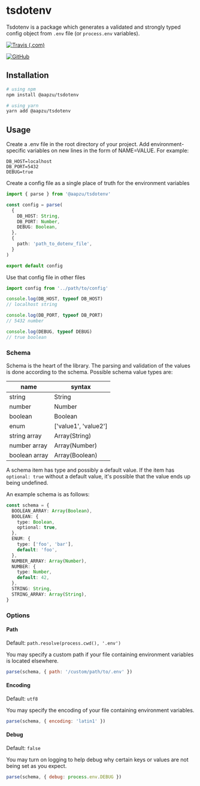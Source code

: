# tsdotenv

Tsdotenv is a package which generates a validated and strongly typed config object from `.env` file (or `process.env` variables).

[![Travis (.com)](https://img.shields.io/travis/com/aapzu/tsdotenv?logo=travis&style=flat-square)](https://www.travis-ci.com/github/Aapzu/tsdotenv)

[![GitHub](https://img.shields.io/github/license/aapzu/tsdotenv?style=flat-square)](https://github.com/Aapzu/tsdotenv/blob/master/LICENSE)

## Installation

```bash
# using npm
npm install @aapzu/tsdotenv

# using yarn
yarn add @aapzu/tsdotenv
```

## Usage

Create a .env file in the root directory of your project. Add environment-specific variables on new lines in the form of NAME=VALUE. For example:

```
DB_HOST=localhost
DB_PORT=5432
DEBUG=true
```

Create a config file as a single place of truth for the environment variables

```typescript
import { parse } from '@aapzu/tsdotenv'

const config = parse(
  {
    DB_HOST: String,
    DB_PORT: Number,
    DEBUG: Boolean,
  },
  {
    path: 'path_to_dotenv_file',
  }
)

export default config
```

Use that config file in other files

```typescript
import config from '../path/to/config'

console.log(DB_HOST, typeof DB_HOST)
// localhost string

console.log(DB_PORT, typeof DB_PORT)
// 5432 number

console.log(DEBUG, typeof DEBUG)
// true boolean
```

### Schema

Schema is the heart of the library. The parsing and validation of the values is done according to the schema. Possible schema value types are:

| name          | syntax               |
| ------------- | -------------------- |
| string        | String               |
| number        | Number               |
| boolean       | Boolean              |
| enum          | ['value1', 'value2'] |
| string array  | Array(String)        |
| number array  | Array(Number)        |
| boolean array | Array(Boolean)       |

A schema item has type and possibly a default value. If the item has `optional: true` without a default value, it's possible that the value ends up being undefined.

An example schema is as follows:

```typescript
const schema = {
  BOOLEAN_ARRAY: Array(Boolean),
  BOOLEAN: {
    type: Boolean,
    optional: true,
  },
  ENUM: {
    type: ['foo', 'bar'],
    default: 'foo',
  },
  NUMBER_ARRAY: Array(Number),
  NUMBER: {
    type: Number,
    default: 42,
  },
  STRING: String,
  STRING_ARRAY: Array(String),
}
```

### Options

#### Path

Default: `path.resolve(process.cwd(), '.env')`

You may specify a custom path if your file containing environment variables is located elsewhere.

```js
parse(schema, { path: '/custom/path/to/.env' })
```

#### Encoding

Default: `utf8`

You may specify the encoding of your file containing environment variables.

```js
parse(schema, { encoding: 'latin1' })
```

#### Debug

Default: `false`

You may turn on logging to help debug why certain keys or values are not being set as you expect.

```js
parse(schema, { debug: process.env.DEBUG })
```
